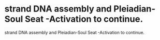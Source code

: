 # strand DNA assembly and Pleiadian-Soul Seat -Activation to continue.

strand DNA assembly and Pleiadian-Soul Seat -Activation to continue.